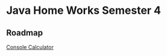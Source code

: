 # Java Home Works Semester 4

## Roadmap
[Console Calculator](https://github.com/Nauruz-Guliev/JavaHW4/tree/hw-calculator)
